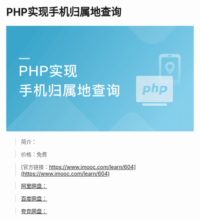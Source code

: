 # PHP实现手机归属地查询

![img](../../assets/5fe442ef0001455305400304.jpg)

> 简介：

> 价格：免费

> [官方链接：https://www.imooc.com/learn/604](https://www.imooc.com/learn/604)

> [阿里网盘：]()

> [百度网盘：]()

> [夸克网盘：]()
